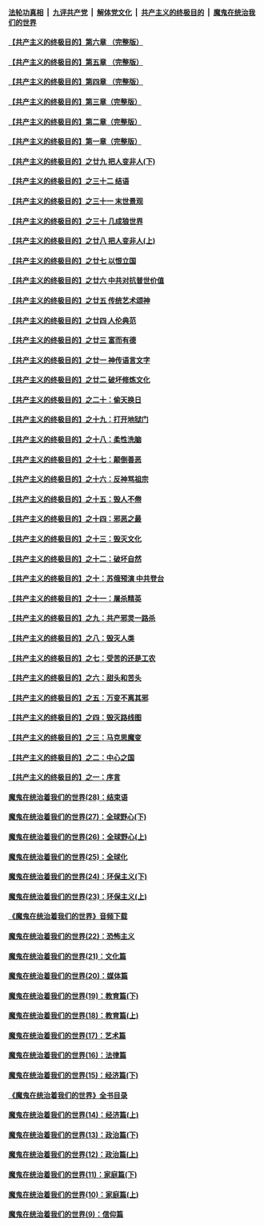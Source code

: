 ####  [法轮功真相](../../../../basic/blob/master/README.md?t=09220400) &nbsp;|&nbsp; [九评共产党](../../../../9ping.md/blob/master/README.md?t=09220400) &nbsp;|&nbsp; [解体党文化](../../../../jtdwh.md/blob/master/README.md?t=09220400)  &nbsp;|&nbsp; [共产主义的终极目的](../../../../gczydzjmd.md/blob/master/README.md?t=09220400) &nbsp;|&nbsp; [魔鬼在统治我们的世界](../../../../mgztzwmdsj.md/blob/master/README.md?t=09220400) 

#### [【共产主义的终极目的】第六章 （完整版）](../pages/nsc422/n11428913.md?t=09220400) 

#### [【共产主义的终极目的】第五章 （完整版）](../pages/nsc422/n11428912.md?t=09220400) 

#### [【共产主义的终极目的】第四章 （完整版）](../pages/nsc422/n11428907.md?t=09220400) 

#### [【共产主义的终极目的】第三章（完整版）](../pages/nsc422/n11428848.md?t=09220400) 

#### [【共产主义的终极目的】第二章（完整版）](../pages/nsc422/n11428831.md?t=09220400) 

#### [【共产主义的终极目的】第一章（完整版）](../pages/nsc422/n11417651.md?t=09220400) 

#### [【共产主义的终极目的】之廿九 把人变非人(下)](../pages/nsc422/n11344140.md?t=09220400) 

#### [【共产主义的终极目的】之三十二 结语](../pages/nsc422/n11360535.md?t=09220400) 

#### [【共产主义的终极目的】之三十一 末世景观](../pages/nsc422/n11351129.md?t=09220400) 

#### [【共产主义的终极目的】之三十 几成狼世界](../pages/nsc422/n11348280.md?t=09220400) 

#### [【共产主义的终极目的】之廿八 把人变非人(上)](../pages/nsc422/n11340492.md?t=09220400) 

#### [【共产主义的终极目的】之廿七 以恨立国](../pages/nsc422/n11336944.md?t=09220400) 

#### [【共产主义的终极目的】之廿六 中共对抗普世价值](../pages/nsc422/n11324785.md?t=09220400) 

#### [【共产主义的终极目的】之廿五 传统艺术颂神](../pages/nsc422/n11296396.md?t=09220400) 

#### [【共产主义的终极目的】之廿四 人伦典范](../pages/nsc422/n11296397.md?t=09220400) 

#### [【共产主义的终极目的】之廿三 富而有德](../pages/nsc422/n11283598.md?t=09220400) 

#### [【共产主义的终极目的】之廿一 神传语言文字](../pages/nsc422/n11263265.md?t=09220400) 

#### [【共产主义的终极目的】之廿二 破坏修炼文化](../pages/nsc422/n11245728.md?t=09220400) 

#### [【共产主义的终极目的】之二十：偷天换日](../pages/nsc422/n11238846.md?t=09220400) 

#### [【共产主义的终极目的】之十九：打开地狱门](../pages/nsc422/n11206376.md?t=09220400) 

#### [【共产主义的终极目的】之十八：柔性洗脑](../pages/nsc422/n11199994.md?t=09220400) 

#### [【共产主义的终极目的】之十七：颠倒善恶](../pages/nsc422/n11179782.md?t=09220400) 

#### [【共产主义的终极目的】之十六：反神骂祖宗](../pages/nsc422/n11166798.md?t=09220400) 

#### [【共产主义的终极目的】之十五：毁人不倦](../pages/nsc422/n11166792.md?t=09220400) 

#### [【共产主义的终极目的】之十四：邪恶之最](../pages/nsc422/n11150249.md?t=09220400) 

#### [【共产主义的终极目的】之十三：毁灭文化](../pages/nsc422/n11135227.md?t=09220400) 

#### [【共产主义的终极目的】之十二：破坏自然](../pages/nsc422/n11135214.md?t=09220400) 

#### [【共产主义的终极目的】之十：苏俄预演 中共登台](../pages/nsc422/n11118424.md?t=09220400) 

#### [【共产主义的终极目的】之十一：屠杀精英](../pages/nsc422/n11118442.md?t=09220400) 

#### [【共产主义的终极目的】之九：共产邪灵一路杀](../pages/nsc422/n11114139.md?t=09220400) 

#### [【共产主义的终极目的】之八：毁灭人类](../pages/nsc422/n11108503.md?t=09220400) 

#### [【共产主义的终极目的】之七：受苦的还是工农](../pages/nsc422/n11101809.md?t=09220400) 

#### [【共产主义的终极目的】之六：甜头和苦头](../pages/nsc422/n11096971.md?t=09220400) 

#### [【共产主义的终极目的】之五：万变不离其邪](../pages/nsc422/n11091285.md?t=09220400) 

#### [【共产主义的终极目的】之四：毁灭路线图](../pages/nsc422/n11086284.md?t=09220400) 

#### [【共产主义的终极目的】之三：马克思魔变](../pages/nsc422/n11061941.md?t=09220400) 

#### [【共产主义的终极目的】之二：中心之国](../pages/nsc422/n11047728.md?t=09220400) 

#### [【共产主义的终极目的】之一：序言](../pages/nsc422/n11086077.md?t=09220400) 

#### [魔鬼在统治着我们的世界(28)：结束语](../pages/nsc422/n10936246.md?t=09220400) 

#### [魔鬼在统治着我们的世界(27)：全球野心(下)](../pages/nsc422/n10928319.md?t=09220400) 

#### [魔鬼在统治着我们的世界(26)：全球野心(上)](../pages/nsc422/n10900318.md?t=09220400) 

#### [魔鬼在统治着我们的世界(25)：全球化](../pages/nsc422/n10788205.md?t=09220400) 

#### [魔鬼在统治着我们的世界(24)：环保主义(下)](../pages/nsc422/n10695307.md?t=09220400) 

#### [魔鬼在统治着我们的世界(23)：环保主义(上)](../pages/nsc422/n10688613.md?t=09220400) 

#### [《魔鬼在统治着我们的世界》音频下载](../pages/nsc422/n10635553.md?t=09220400) 

#### [魔鬼在统治着我们的世界(22)：恐怖主义](../pages/nsc422/n10614727.md?t=09220400) 

#### [魔鬼在统治着我们的世界(21)：文化篇](../pages/nsc422/n10597706.md?t=09220400) 

#### [魔鬼在统治着我们的世界(20)：媒体篇](../pages/nsc422/n10586579.md?t=09220400) 

#### [魔鬼在统治着我们的世界(19)：教育篇(下)](../pages/nsc422/n10564808.md?t=09220400) 

#### [魔鬼在统治着我们的世界(18)：教育篇(上)](../pages/nsc422/n10526970.md?t=09220400) 

#### [魔鬼在统治着我们的世界(17)：艺术篇](../pages/nsc422/n10499093.md?t=09220400) 

#### [魔鬼在统治着我们的世界(16)：法律篇](../pages/nsc422/n10485969.md?t=09220400) 

#### [魔鬼在统治着我们的世界(15)：经济篇(下)](../pages/nsc422/n10469975.md?t=09220400) 

#### [《魔鬼在统治着我们的世界》全书目录](../pages/nsc422/n10464261.md?t=09220400) 

#### [魔鬼在统治着我们的世界(14)：经济篇(上)](../pages/nsc422/n10457370.md?t=09220400) 

#### [魔鬼在统治着我们的世界(13)：政治篇(下)](../pages/nsc422/n10448270.md?t=09220400) 

#### [魔鬼在统治着我们的世界(12)：政治篇(上)](../pages/nsc422/n10444576.md?t=09220400) 

#### [魔鬼在统治着我们的世界(11)：家庭篇(下)](../pages/nsc422/n10440961.md?t=09220400) 

#### [魔鬼在统治着我们的世界(10)：家庭篇(上)](../pages/nsc422/n10435448.md?t=09220400) 

#### [魔鬼在统治着我们的世界(9)：信仰篇](../pages/nsc422/n10432159.md?t=09220400) 

